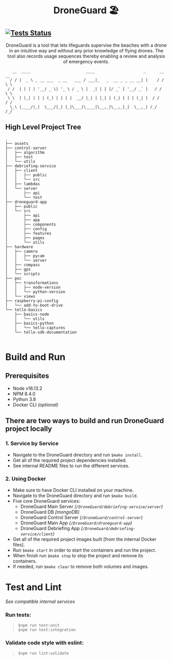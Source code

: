 <h1 align='center'>DroneGuard 🏖</h1>

[![Tests Status](https://github.com/idobetesh/DroneGuard/actions/workflows/run-tests.yml/badge.svg?event=push)](https://github.com/idobetesh/DroneGuard/actions)
---
<p align='center'>DroneGuard is a tool that lets lifeguards supervise the beaches with a drone in an intuitive way and without any prior knowledge of flying drones. The tool also records usage sequences thereby enabling a review and analysis of emergency events.</p>

```
   __  ____                        ____                     _      __ __  
  / / |  _ \ _ __ ___  _ __   ___ / ___|_   _  __ _ _ __ __| |    / / \ \ 
 / /  | | | | '__/ _ \| '_ \ / _ \ |  _| | | |/ _` | '__/ _` |   / /   \ \
 \ \  | |_| | | | (_) | | | |  __/ |_| | |_| | (_| | | | (_| |  / /    / /
  \_\ |____/|_|  \___/|_| |_|\___|\____|\__,_|\__,_|_|  \__,_| /_/    /_/ 

```

## High Level Project Tree
```
.
├── assets
├── control-server
│   ├── algorithm
│   ├── test
│   └── utils
├── debriefing-service
│   ├── client
│   │   ├── public
│   │   └── src
│   ├── lambdas
│   └── server
│       ├── api
│       └── test
├── droneguard-app
│   ├── public
│   └── src
│       ├── api
│       ├── app
│       ├── components
│       ├── config
│       ├── features
│       ├── pages
│       └── utils
├── hardware
│   ├── camera
│   │   ├── pycam
│   │   └── server
│   ├── compass
│   ├── gps
│   └── scripts
├── poc
│   ├── transformations
│   │   ├── node-version
│   │   └── python-version
│   └── views
├── raspberry-pi-config
│   └── add-to-boot-drive
└── tello-basics
    ├── basics-node
    │   └── utils
    ├── basics-python
    │   └── tello-captures
    └── tello-sdk-documentation
    
```
# Build and Run

## Prerequisites
- Node v16.13.2
- NPM 8.4.0
- Python 3.8
- Docker CLI _(optional)_
## There are two ways to build and run DroneGuard project locally
### 1. Service by Service
- Navigate to the DroneGuard directory and run `$make install`.
- Get all of the required project dependencies installed.</br>
- See internal README files to run the different services.
### 2. Using Docker
- Make sure to have Docker CLI installed on your machine.
- Navigate to the DroneGuard directory and run `$make build`.
- Five core DroneGuard services:
  - DroneGuard Main Server _(`/DroneGuard/debriefing-service/server`)_
  - DroneGuard DB _[mongoDB]_
  - DroneGuard Control Server _(`/DroneGuard/control-server`)_
  - DroneGuard Main App _(`/DroneGuard/droneguard-app`)_
  - DroneGuard Debriefing App _(`/DroneGuard/debriefing-service/client`)_
- Get all of the required project images built [from the internal Docker files].</br>
- Run `$make start` in order to start the containers and run the project.
- When finish run `$make stop` to stop the project and remove its containers.
- If needed, run `$make clear` to remove both volumes and images.

# Test and Lint
_See compatible internal services_
### Run tests:
> `$npm run test:unit`</br>
> `$npm run test:integration`

### Validate code style with eslint:
> `$npm run lint:validate`